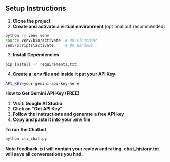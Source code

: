 ## Setup Instructions

1. **Clone the project**
2. **Create and activate a virtual environment** (optional but recommended)

```bash
python -m venv venv
source venv/bin/activate  # On Linux/Mac
venv\Scripts\activate     # On Windows

```

3. **Install Dependencies**
```bash
pip install -r requirements.txt
```
4. **Create a .env file and inside it put your API Key**

```bash
API_KEY=your-gemini-api-key-here
```

**How to Get Gemini API Key (FREE)**
1. **Visit: Google AI Studio**
2. **Click on "Get API Key"**
3. **Follow the instructions and generate a free API key**
4. **Copy and paste it into your .env file**



**To run the Chatbot**

```bash
python cli_chat.py
```

**Note**
**feedback.txt will contain your review and rating.**
**chat_history.txt will save all conversations you had.**

